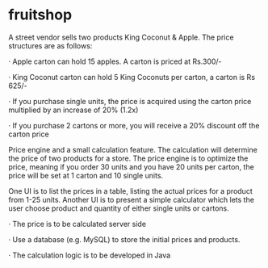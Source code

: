 # fruitshop

A street vendor sells two products King Coconut & Apple.
The price structures are as follows:

· Apple carton can hold 15 apples. A carton is priced at Rs.300/-

· King Coconut carton can hold 5 King Coconuts per carton, a carton is Rs 625/-

· If you purchase single units, the price is acquired using the carton price multiplied by an increase of 20% (1.2x)

· If you purchase 2 cartons or more, you will receive a 20% discount off the carton price

Price engine and a small calculation feature. The calculation will determine the price of two products for a store. The price engine is to optimize the price, meaning if you order 30 units and you have 20 units per carton, the price will be set at 1 carton and 10 single units.

One UI is to list the prices in a table, listing the actual prices for a product from 1-25 units.
Another UI is to present a simple calculator which lets the user choose product and quantity of either single units or cartons.

· The price is to be calculated server side

· Use a database (e.g. MySQL) to store the initial prices and products.

· The calculation logic is to be developed in Java

